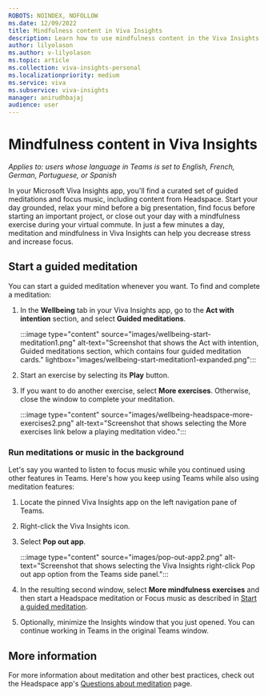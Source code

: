 ```yaml
---
ROBOTS: NOINDEX, NOFOLLOW
ms.date: 12/09/2022
title: Mindfulness content in Viva Insights
description: Learn how to use mindfulness content in the Viva Insights app
author: lilyolason
ms.author: v-lilyolason
ms.topic: article
ms.collection: viva-insights-personal
ms.localizationpriority: medium 
ms.service: viva
ms.subservice: viva-insights
manager: anirudhbajaj
audience: user
---
```


# Mindfulness content in Viva Insights

*Applies to: users whose language in Teams is set to English, French, German, Portuguese, or Spanish*

In your Microsoft Viva Insights app, you'll find a curated set of guided meditations and focus music, including content from Headspace. Start your day grounded, relax your mind before a big presentation, find focus before starting an important project, or close out your day with a mindfulness exercise during your virtual commute. In just a few minutes a day, meditation and mindfulness in Viva Insights can help you decrease stress and increase focus. 

## Start a guided meditation

You can start a guided meditation whenever you want. To find and complete a meditation:

1. In the **Wellbeing** tab in your Viva Insights app, go to the **Act with intention** section, and select **Guided meditations**.


    :::image type="content" source="images/wellbeing-start-meditation1.png" alt-text="Screenshot that shows the Act with intention, Guided meditations section, which contains four guided meditation cards." lightbox="images/wellbeing-start-meditation1-expanded.png":::

1. Start an exercise by selecting its **Play** button.
1. If you want to do another exercise, select **More exercises**. Otherwise, close the window to complete your meditation.

    :::image type="content" source="images/wellbeing-headspace-more-exercises2.png" alt-text="Screenshot that shows selecting the More exercises link below a playing meditation video.":::

### Run meditations or music in the background 

Let's say you wanted to listen to focus music while you continued using other features in Teams. Here's how you keep using Teams while also using meditation features: 

1. Locate the pinned Viva Insights app on the left navigation pane of Teams.

2. Right-click the Viva Insights icon.

3. Select **Pop out app**.

    :::image type="content" source="images/pop-out-app2.png" alt-text="Screenshot that shows selecting the Viva Insights right-click Pop out app option from the Teams side panel.":::

4. In the resulting second window, select **More mindfulness exercises** and then start a Headspace meditation or Focus music as described in [Start a guided meditation](#start-a-guided-meditation).

5. Optionally, minimize the Insights window that you just opened. You can continue working in Teams in the original Teams window.

## More information

For more information about meditation and other best practices, check out the Headspace app's [Questions about meditation](https://www.headspace.com/meditation-101/faq) page.

